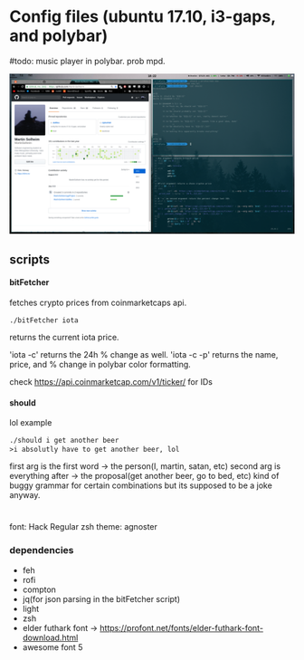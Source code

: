 # Config files (ubuntu 17.10, i3-gaps, and polybar)
#todo: music player in polybar. prob mpd.

![screen shot](https://raw.githubusercontent.com/MartinSolheim/dotfiles/master/scrnsht2018-2.png)


## scripts
#### bitFetcher
fetches crypto prices from coinmarketcaps api.
```
./bitFetcher iota
```
returns the current iota price.


'iota -c' returns the 24h % change as well. 'iota -c -p' returns the name, price, and % change in polybar color formatting.

check https://api.coinmarketcap.com/v1/ticker/ for IDs

#### should
lol
example
```
./should i get another beer
>i absolutly have to get another beer, lol
```
first arg is the first word -> the person(I, martin, satan, etc)
second arg is everything after -> the proposal(get another beer, go to bed, etc)
kind of buggy grammar for certain combinations but its supposed to be a joke anyway.

#

font: Hack Regular
zsh theme: agnoster

### dependencies
- feh 
- rofi
- compton
- jq(for json parsing in the bitFetcher script)
- light
- zsh
- elder futhark font -> https://profont.net/fonts/elder-futhark-font-download.html
- awesome font 5
